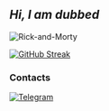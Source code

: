 <!-- By https://github.com/salnyed -->

## *Hi, I am dubbed*
![Rick-and-Morty](https://raw.githubusercontent.com/salnyed/salnyed/main/giphy.gif)

[![GitHub Streak](https://github-readme-streak-stats.herokuapp.com?user=salnyed&theme=bear)](https://git.io/streak-stats)

### Contacts
[![Telegram](https://img.shields.io/badge/telegram-1f272e?style=for-the-badge&logo=telegram)](https://t.me/ddubbedd)
